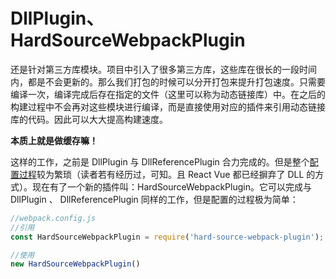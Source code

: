 # DllPlugin、HardSourceWebpackPlugin

还是针对第三方库模块。项目中引入了很多第三方库，这些库在很长的一段时间内，都是不会更新的。那么我们打包的时候可以分开打包来提升打包速度。只需要编译一次，编译完成后存在指定的文件（这里可以称为动态链接库）中。在之后的构建过程中不会再对这些模块进行编译，而是直接使用对应的插件来引用动态链接库的代码。因此可以大大提高构建速度。

**本质上就是做缓存嘛！**

这样的工作，之前是 DllPlugin 与 DllReferencePlugin 合力完成的。但是整个[配置过程](https://juejin.cn/post/6844903777296728072)较为繁琐（读者若有经历过，可知。且 React Vue 都已经摒弃了 DLL 的方式）。现在有了一个新的插件叫：HardSourceWebpackPlugin。它可以完成与 DllPlugin 、 DllReferencePlugin 同样的工作，但是配置的过程极为简单：

```js
//webpack.config.js
//引用
const HardSourceWebpackPlugin = require('hard-source-webpack-plugin');

//使用
new HardSourceWebpackPlugin()
```

